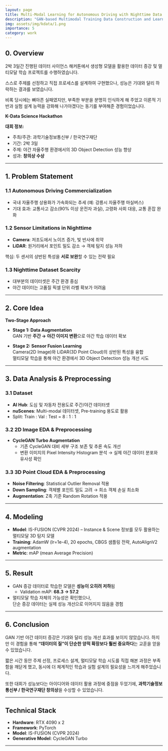 ```yaml
---
layout: page
title: Multi-Modal Learning for Autonomous Driving with Nighttime Data Augmentation
description: "GAN-based Multimodal Training Data Construction and Learning<br>Creativity Award Winner! <br><br>과학기술정보통신부 / 한국연구재단<br>Team: Dogun Kim, Gawon Seo"
img: assets/img/kdata/1.png
importance: 5
category: work
---
```


## 0. Overview

2박 3일간 진행된 데이터 사이언스 해커톤에서 생성형 모델을 활용한 데이터 증강 및 멀티모달 학습 프로젝트를 수행하였습니다.

스스로 주제를 선정하고 직접 프로세스를 설계하여 구현했으나, 성능은 기대와 달리 하락하는 결과를 보였습니다.

비록 당시에는 뼈아픈 실패였지만, 부족한 부분을 분명히 인식하게 해 주었고 이론적 기반과 실험 설계 능력을 강화해 나가야겠다는 동기를 부여해준 경험이었습니다.


**K-Data Science Hackathon**

**대회 정보:**
- 주최/주관: 과학기술정보통신부 / 한국연구재단
- 기간: 2박 3일
- 주제: 야간 자율주행 환경에서의 3D Object Detection 성능 향상
- 성과: **창의상 수상**

---

## 1. Problem Statement

### 1.1 Autonomous Driving Commercialization
- 국내 자율주행 상용화가 가속화되는 추세 (예: 강릉시 자율주행 마실버스)  
- 기대 효과: 교통사고 감소(90% 이상 운전자 과실), 고령화 사회 대응, 교통 혼잡 완화  

### 1.2 Sensor Limitations in Nighttime
- **Camera**: 저조도에서 노이즈 증가, 빛 반사에 취약  
- **LiDAR**: 원거리에서 포인트 밀도 감소 → 객체 탐지 성능 저하  

핵심: 두 센서의 상반된 특성을 **서로 보완**할 수 있는 전략 필요  

### 1.3 Nighttime Dataset Scarcity
- 대부분의 데이터셋은 주간 환경 중심  
- 야간 데이터는 고품질 픽셀 단위 라벨 확보가 어려움  

---

## 2. Core Idea

**Two-Stage Approach**

- **Stage 1: Data Augmentation**  
  GAN 기반 **주간 → 야간 이미지 변환**으로 야간 학습 데이터 확보  

- **Stage 2: Sensor Fusion Learning**  
  Camera(2D Image)와 LiDAR(3D Point Cloud)의 상반된 특성을 융합  
  멀티모달 학습을 통해 야간 환경에서 3D Object Detection 성능 개선 시도  

---

## 3. Data Analysis & Preprocessing

### 3.1 Dataset
- **AI Hub**: 도심 및 자동차 전용도로 주간/야간 데이터셋  
- **nuScenes**: Multi-modal 데이터셋, Pre-training 용도로 활용  
- Split: Train : Val : Test = 8 : 1 : 1  

### 3.2 2D Image EDA & Preprocessing
- **CycleGAN Turbo Augmentation**  
  - 기존 CycleGAN 대비 세부 구조 보존 및 추론 속도 개선  
  - 변환 이미지의 Pixel Intensity Histogram 분석 → 실제 야간 데이터 분포와 유사성 확인  

### 3.3 3D Point Cloud EDA & Preprocessing
- **Noise Filtering**: Statistical Outlier Removal 적용  
- **Down Sampling**: 객체별 포인트 밀도 고려 → 희소 객체 손실 최소화  
- **Augmentation**: Z축 기준 Random Rotation 적용  

---

## 4. Modeling

- **Model**: IS-FUSION (CVPR 2024) – Instance & Scene 정보를 모두 활용하는 멀티모달 3D 탐지 모델  
- **Training**: AdamW (lr=1e-4), 20 epochs, CBGS 샘플링 전략, AutoAlignV2 augmentation  
- **Metric**: mAP (mean Average Precision)  

---

## 5. Result

- GAN 증강 데이터로 학습한 모델은 **성능이 오히려 저하**됨  
  - Validation mAP: **68.3 → 57.2**  
- 멀티모달 학습 자체의 가능성은 확인했으나,  
  단순 증강 데이터는 실제 성능 개선으로 이어지지 않음을 경험  

---

## 6. Conclusion

GAN 기반 야간 데이터 증강은 기대와 달리 성능 개선 효과를 보이지 않았습니다. 하지만 이 경험을 통해 **“데이터의 질”이 단순한 양적 확장보다 훨씬 중요하다**는 교훈을 얻을 수 있었습니다.  

짧은 시간 동안 주제 선정, 프로세스 설계, 멀티모달 학습 시도를 직접 해본 과정은 부족함을 깨닫게 했고, 동시에 더 체계적인 학습과 실험 설계의 필요성을 느끼게 해주었습니다.  

또한 대회가 성능보다는 아이디어와 데이터 활용 과정에 중점을 두었기에, **과학기술정보통신부 / 한국연구재단 창의상**을 수상할 수 있었습니다.  

---

## Technical Stack
- **Hardware**: RTX 4090 x 2  
- **Framework**: PyTorch  
- **Model**: IS-FUSION (CVPR 2024)  
- **Generative Model**: CycleGAN Turbo  

---

